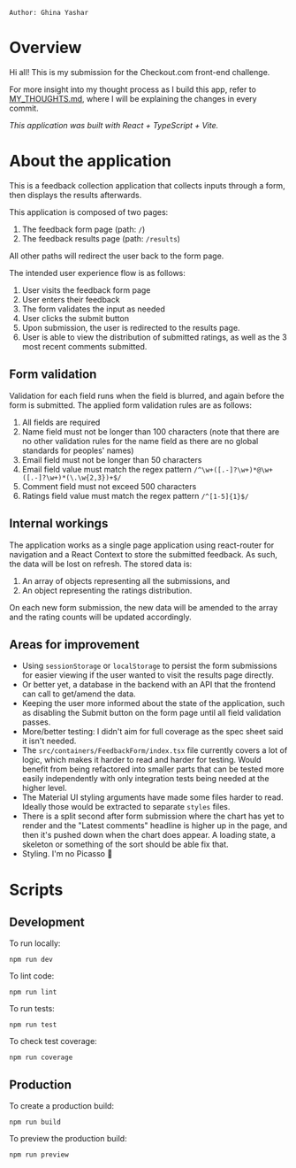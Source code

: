`Author: Ghina Yashar`

# Overview

Hi all! This is my submission for the Checkout.com front-end challenge.

For more insight into my thought process as I build this app, refer to [MY_THOUGHTS.md](MY_THOUGHTS.md), where I will be explaining the changes in every commit.

<em>This application was built with React + TypeScript + Vite.</em>

# About the application
This is a feedback collection application that collects inputs through a form, then displays the results afterwards.

This application is composed of two pages:
1. The feedback form page (path: `/`)
1. The feedback results page (path: `/results`)

All other paths will redirect the user back to the form page.

The intended user experience flow is as follows:
1. User visits the feedback form page
1. User enters their feedback
1. The form validates the input as needed
1. User clicks the submit button
1. Upon submission, the user is redirected to the results page. 
1. User is able to view the distribution of submitted ratings, as well as the 3 most recent comments submitted.

## Form validation
Validation for each field runs when the field is blurred, and again before the form is submitted.
The applied form validation rules are as follows:
1. All fields are required
1. Name field must not be longer than 100 characters (note that there are no other validation rules for the name field as there are no global standards for peoples' names)
1. Email field must not be longer than 50 characters
1. Email field value must match the regex pattern `/^\w+([.-]?\w+)*@\w+([.-]?\w+)*(\.\w{2,3})+$/`
1. Comment field must not exceed 500 characters
1. Ratings field value must match the regex pattern `/^[1-5]{1}$/`

## Internal workings
The application works as a single page application using react-router for navigation and a React Context to store the submitted feedback. As such, the data will be lost on refresh. 
The stored data is:
1. An array of objects representing all the submissions, and 
1. An object representing the ratings distribution.

On each new form submission, the new data will be amended to the array and the rating counts will be updated accordingly.

## Areas for improvement
- Using `sessionStorage` or `localStorage` to persist the form submissions for easier viewing if the user wanted to visit the results page directly.
- Or better yet, a database in the backend with an API that the frontend can call to get/amend the data.
- Keeping the user more informed about the state of the application, such as disabling the Submit button on the form page until all field validation passes.
- More/better testing: I didn't aim for full coverage as the spec sheet said it isn't needed.
- The `src/containers/FeedbackForm/index.tsx` file currently covers a lot of logic, which makes it harder to read and harder for testing. Would benefit from being refactored into smaller parts that can be tested more easily independently with only integration tests being needed at the higher level.
- The Material UI styling arguments have made some files harder to read. Ideally those would be extracted to separate `styles` files.
- There is a split second after form submission where the chart has yet to render and the "Latest comments" headline is higher up in the page, and then it's pushed down when the chart does appear. A loading state, a skeleton or something of the sort should be able fix that.
- Styling. I'm no Picasso 🎨
# Scripts

## Development

To run locally: 
```
npm run dev
```

To lint code:
```
npm run lint
```

To run tests:
```
npm run test
```

To check test coverage:
```
npm run coverage
```

## Production
To create a production build:
```
npm run build
```

To preview the production build:
```
npm run preview
```
